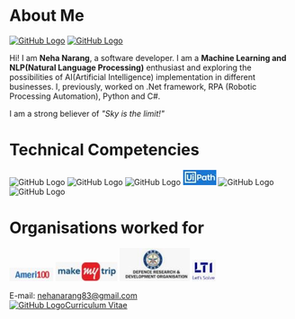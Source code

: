 # About Me
[![GitHub Logo](linkedin.ico)](https://www.linkedin.com/in/nehanarang83/) [![GitHub Logo](instagram.ico)](https://www.instagram.com/neha.narang83/)

Hi! I am <b> Neha Narang</b>, a software developer. I am a <b>Machine Learning and NLP(Natural Language Processing)</b> enthusiast and exploring the possibilities of AI(Artificial Intelligence) implementation in different businesses. I, previously, worked on .Net framework, RPA (Robotic Processing Automation), Python and C#. 

I am a strong believer of <i> "Sky is the limit!"</i>


# Technical Competencies
![GitHub Logo](AI.ico)  ![GitHub Logo](Python.ico)  ![GitHub Logo](SQL.ico)  ![GitHub Logo](UiPath.JPG)  ![GitHub Logo](DotNet.ico)  ![GitHub Logo](CSharp.ico) 


# Organisations worked for
![GitHub Logo](Ameri100.JPG) ![GitHub Logo](MMT1.JPG) ![GitHub Logo](DRDO.JPG) ![GitHub Logo](LTI.JPG)


E-mail: nehanarang83@gmail.com  
[![GitHub Logo](CV.ico)Curriculum Vitae](https://github.com/nehnar2021/nehnar2021/blob/main/NehaNarang.pdf)

